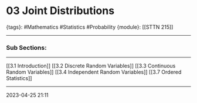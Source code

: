 # 03 Joint Distributions
{tags}: #Mathematics #Statistics #Probability 
{module}: [[STTN 215]]

--- 
### Sub Sections:
---
[[3.1 Introduction]]
[[3.2 Discrete Random Variables]]
[[3.3 Continuous Random Variables]]
[[3.4 Independent Random Variables]]
[[3.7 Ordered Statistics]]

--- 
2023-04-25
21:11
